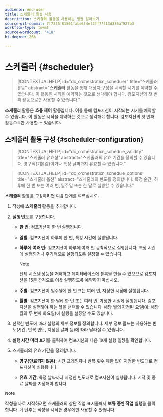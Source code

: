 ```yaml
---
audience: end-user
title: 스케줄러 활동 사용
description: 스케줄러 활동을 사용하는 방법 알아보기
source-git-commit: 7f73f5f81561fabe6f4ef2ff77f13d386a7927b3
workflow-type: tm+mt
source-wordcount: '418'
ht-degree: 26%

---
```



# 스케줄러 {#scheduler}

>[!CONTEXTUALHELP]
>id="dc_orchestration_scheduler"
>title="스케줄러 활동"
>abstract="**스케줄러** 활동을 통해 대상자 구성을 시작할 시기를 예약할 수 있습니다. 이 활동은 시작을 예약하는 것으로 생각해야 합니다. 컴포지션의 첫 번째 활동으로만 사용할 수 있습니다."

**스케줄러** 활동은 **흐름 제어** 활동입니다. 이를 통해 컴포지션이 시작되는 시기를 예약할 수 있습니다. 이 활동은 시작을 예약하는 것으로 생각해야 합니다. 컴포지션의 첫 번째 활동으로만 사용할 수 있습니다.

## 스케줄러 활동 구성 {#scheduler-configuration}

>[!CONTEXTUALHELP]
>id="dc_orchestration_schedule_validity"
>title="스케줄러 유효성"
>abstract="스케줄러의 유효 기간을 정의할 수 있습니다. 영구적(기본값)이거나 특정 날짜까지 유효할 수 있습니다."

>[!CONTEXTUALHELP]
>id="dc_orchestration_schedule_options"
>title="스케줄러 옵션"
>abstract="스케줄러의 빈도를 정의합니다. 특정 순간, 하루에 한 번 또는 여러 번, 일주일 또는 한 달로 실행할 수 있습니다."

**스케줄러** 활동을 구성하려면 다음 단계를 따르십시오.

1. 작성에 **스케줄러** 활동을 추가합니다.

1. **실행 빈도**&#x200B;를 구성합니다.

   * **한 번**: 컴포지션이 한 번 실행됩니다.

   * **일별**: 컴포지션이 하루에 한 번, 특정 시간에 실행됩니다.

   * **하루에 여러 번:** 컴포지션이 하루에 여러 번 규칙적으로 실행됩니다. 특정 시간에 실행되거나 주기적으로 실행되도록 설정할 수 있습니다.

     >[!NOTE]
     >
     >전체 시스템 성능을 저해하고 데이터베이스에 블록을 만들 수 있으므로 컴포지션을 15분 간격으로 이상 실행하도록 예약하지 마십시오.

   * **주별**: 컴포지션이 일주일에 한 번 또는 여러 번, 지정한 시점에 실행됩니다.

   * **월별**: 컴포지션이 한 달에 한 번 또는 여러 번, 지정한 시점에 실행됩니다. 컴포지션을 실행해야 하는 월을 선택할 수 있습니다. 해당 월의 지정된 요일(예: 해당 월의 두 번째 화요일)에 실행을 설정할 수도 있습니다.

1. 선택한 빈도에 따라 실행의 세부 정보를 정의합니다. 세부 정보 필드는 사용하는 빈도(시간, 반복 빈도, 지정된 날짜 등)에 따라 달라질 수 있습니다.

1. **실행 시간 미리 보기**&#x200B;를 클릭하여 컴포지션의 다음 10개 실행 일정을 확인합니다.

1. 스케줄러의 유효 기간을 정의합니다.

   * **영구(만료되지 않음)**: 시간 프레임이나 반복 횟수 제한 없이 지정한 빈도대로 컴포지션이 실행됩니다.

   * **유효 기간**: 특정 날짜까지 지정한 빈도대로 컴포지션이 실행됩니다. 시작 및 종료 날짜를 지정해야 합니다.

>[!NOTE]
>
>작성을 바로 시작하려면 스케줄러의 상단 작업 표시줄에서 **보류 중인 작업 실행**&#x200B;을 클릭합니다. 이 단추는 작성을 시작한 경우에만 사용할 수 있습니다.

<!--## Example{#scheduler-example}

In the following example, the activity is configured so that the composition runs several times a day at 9 and 12 AM, every day of the week from October 1st, 2023 to January 1st, 2024.-->

